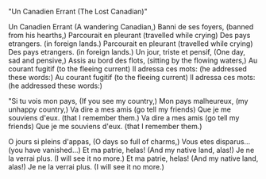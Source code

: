 "Un Canadien Errant (The Lost Canadian)"

Un Canadien Errant (A wandering Canadian,)
Banni de ses foyers, (banned from his hearths,)
Parcourait en pleurant (travelled while crying)
Des pays etrangers. (in foreign lands.)
Parcourait en pleurant (travelled while crying)
Des pays etrangers. (in foreign lands.)
Un jour, triste et pensif, (One day, sad and pensive,)
Assis au bord des flots, (sitting by the flowing waters,)
Au courant fugitif (to the fleeing current)
Il adressa ces mots: (he addressed these words:)
Au courant fugitif (to the fleeing current)
Il adressa ces mots: (he addressed these words:)

"Si tu vois mon pays, (If you see my country,)
Mon pays malheureux, (my unhappy country,)
Va dire a mes amis (go tell my friends)
Que je me souviens d'eux. (that I remember them.)
Va dire a mes amis (go tell my friends)
Que je me souviens d'eux. (that I remember them.)

O jours si pleins d'appas, (O days so full of charms,)
Vous etes disparus... (you have vanished...)
Et ma patrie, helas! (And my native land, alas!)
Je ne la verrai plus. (I will see it no more.)
Et ma patrie, helas! (And my native land, alas!)
Je ne la verrai plus. (I will see it no more.)
